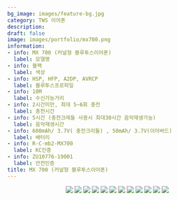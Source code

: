 ```yaml
---
bg_image: images/feature-bg.jpg
category: TWS 이어폰
description: 
draft: false
image: images/portfolio/mx700.png
information:
- info: MX 700 (커널형 블루투스이어폰)
  label: 모델명 
- info: 블랙
  label: 색상
- info: HSP, HFP, A2DP, AVRCP
  label: 블루투스프로파일
- info: 10M
  label: 수신가능거리
- info: 2시간미만, 최대 5~6회 충전
  label: 충천시간
- info: 5시간 (충전크레들 사용시 최대30시간 음악재생가능)
  label: 음악재생시간 
- info: 600mAh/ 3.7V( 충전크리들) , 50mAh/ 3.7V(이어버드)
  label: 배터리 
- info: R-C-mb2-MX700
  label: KC인증
- info: ZU10776-19001
  label: 안전인증
title: MX 700 (커널형 블루투스이어폰)
---
```


<p align="center">
  <img src=/images/portfolio/01_860_01.jpg/>
  <img src=/images/portfolio/01_860_02.jpg/>
  <img src=/images/portfolio/01_860_03.jpg/>
  <img src=/images/portfolio/01_860_04.jpg/>
  <img src=/images/portfolio/01_860_05.jpg/>
  <img src=/images/portfolio/01_860_06.jpg/>
  <img src=/images/portfolio/01_860_07.jpg/>
  <img src=/images/portfolio/01_860_08.jpg/>
  <img src=/images/portfolio/01_860_09.jpg/>
  <img src=/images/portfolio/01_860_10.jpg/>
  <img src=/images/portfolio/01_860_11.jpg/>
  <img src=/images/portfolio/01_860_12.jpg/>
</p>
